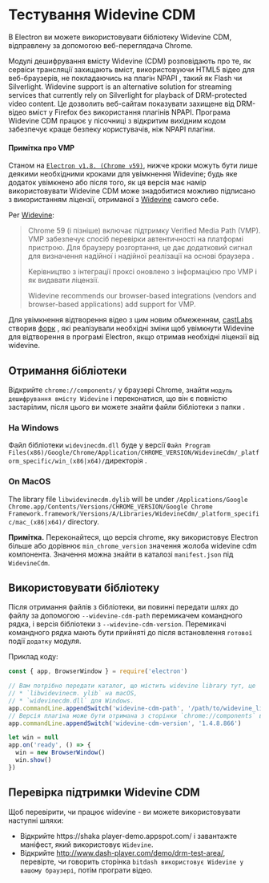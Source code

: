 # Тестування Widevine CDM

В Electron ви можете використовувати бібліотеку Widevine CDM, відправлену за допомогою веб-переглядача Chrome.

Модулі дешифрування вмісту Widevine (CDM) розповідають про те, як сервіси трансляції захищають вміст, використовуючи HTML5 відео для веб-браузерів, не покладаючись на плагін NPAPI , такий як Flash чи Silverlight. Widevine support is an alternative solution for streaming services that currently rely on Silverlight for playback of DRM-protected video content. Це дозволить веб-сайтам показувати захищене від DRM-відео вміст у Firefox без використання плагінів NPAPI. Програма Widevine CDM працює у пісочниці з відкритим вихідним кодом забезпечує краще безпеку користувачів, ніж NPAPI плагіни.

#### Примітка про VMP

Станом на [`Electron v1.8. (Chrome v59)`](https://electronjs.org/releases#1.8.1), нижче кроки можуть бути лише деякими необхідними кроками для увімкнення Widevine; будь яке додаток увімкнено або після того, як ця версія має намір використовувати Widevine CDM може знадобитися можливо підписано з використанням ліцензії, отриманої з [Widevine](https://www.widevine.com/) самого себе.

Per [Widevine](https://www.widevine.com/):

> Chrome 59 (і пізніше) включає підтримку Verified Media Path (VMP). VMP забезпечує спосіб перевірки автентичності на платформі пристрою. Для браузеру розгортання, це дає додатковий сигнал для визначення надійної і надійної реалізації на основі браузера .
> 
> Керівництво з інтеграції проксі оновлено з інформацією про VMP і як видавати ліцензії.
> 
> Widevine recommends our browser-based integrations (vendors and browser-based applications) add support for VMP.

Для увімкнення відтворення відео з цим новим обмеженням, [castLabs](https://castlabs.com/open-source/downstream/) створив [форк](https://github.com/castlabs/electron-releases) , які реалізували необхідні зміни щоб увімкнути Widevine для відтворення в програмі Electron, якщо отримав необхідні ліцензії від widevine.

## Отримання бібліотеки

Відкрийте `chrome://components/` у браузері Chrome, знайти `модуль дешифрування вмісту Widevine` і переконатися, що він є повністю застарілим, після цього ви можете знайти файли бібліотеки з папки .

### На Windows

Файл бібліотеки `widevinecdm.dll` буде у версії `Файл Program Files(x86)/Google/Chrome/Application/CHROME_VERSION/WidevineCdm/_platform_specific/win_(x86|x64)/`директорія .

### On MacOS

The library file `libwidevinecdm.dylib` will be under `/Applications/Google Chrome.app/Contents/Versions/CHROME_VERSION/Google Chrome Framework.framework/Versions/A/Libraries/WidevineCdm/_platform_specific/mac_(x86|x64)/` directory.

**Примітка.** Переконайтеся, що версія chrome, яку використовує Electron більше або дорівнює `min_chrome_version` значення жолоба widevine cdm компонента. Значення можна знайти в каталозі `manifest.json` під `WidevineCdm`.

## Використовувати бібліотеку

Після отримання файлів з бібліотеки, ви повинні передати шлях до файлу за допомогою `--widevine-cdm-path` перемикачем командного рядка, і версія бібліотеки з `--widevine-cdm-version`. Перемикачі командного рядка мають бути прийняті до після встановлення `готової` події `додатку` модуля.

Приклад коду:

```javascript
const { app, BrowserWindow } = require('electron')

// Вам потрібно передати каталог, що містить widevine library тут, це
// * `libwidevinecm. ylib` на macOS,
// * `widevinecdm.dll` для Windows.
app.commandLine.appendSwitch('widevine-cdm-path', '/path/to/widevine_library')
// Версія плагіна може бути отримана з сторінки `chrome://components` в Chrome.
app.commandLine.appendSwitch('widevine-cdm-version', '1.4.8.866')

let win = null
app.on('ready', () => {
  win = new BrowserWindow()
  win.show()
})
```

## Перевірка підтримки Widevine CDM

Щоб перевірити, чи працює widevine - ви можете використовувати наступні шляхи:

* Відкрийте https://shaka player-demo.appspot.com/ і завантажте маніфест, який використовує `Widevine`.
* Відкрийте http://www.dash-player.com/demo/drm-test-area/, перевірте, чи говорить сторінка `bitdash використовує Widevine у вашому браузері`, потім програти відео.
